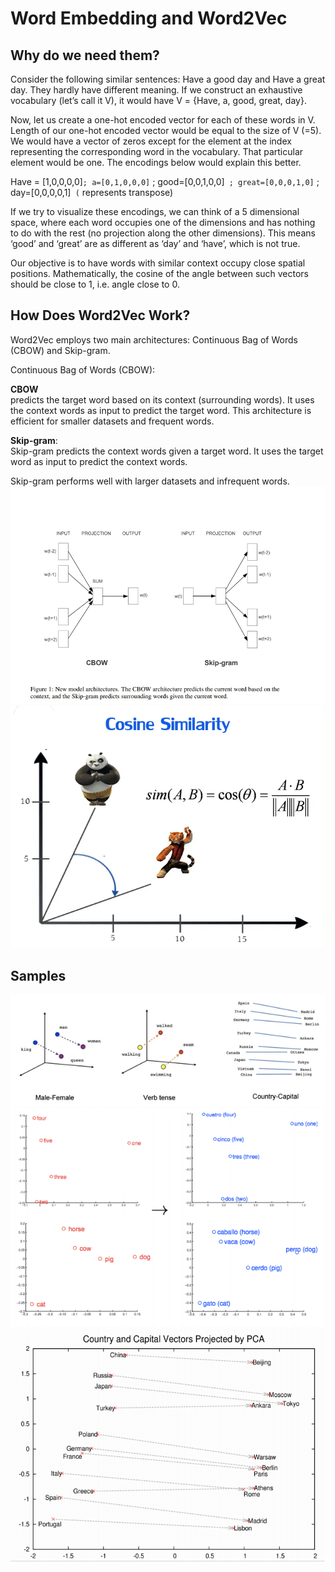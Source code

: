 # Word Embedding and Word2Vec

## Why do we need them?

Consider the following similar sentences: Have a good day and Have a great day. They hardly have different meaning. If we construct an exhaustive vocabulary (let’s call it V), it would have V = {Have, a, good, great, day}.

Now, let us create a one-hot encoded vector for each of these words in V. Length of our one-hot encoded vector would be equal to the size of V (=5). We would have a vector of zeros except for the element at the index representing the corresponding word in the vocabulary. That particular element would be one. The encodings below would explain this better.

Have = [1,0,0,0,0]`; a=[0,1,0,0,0]` ; good=[0,0,1,0,0]` ; great=[0,0,0,1,0]` ; day=[0,0,0,0,1]` (` represents transpose)

If we try to visualize these encodings, we can think of a 5 dimensional space, where each word occupies one of the dimensions and has nothing to do with the rest (no projection along the other dimensions). This means ‘good’ and ‘great’ are as different as ‘day’ and ‘have’, which is not true.

Our objective is to have words with similar context occupy close spatial positions. Mathematically, the cosine of the angle between such vectors should be close to 1, i.e. angle close to 0.

## How Does Word2Vec Work?

Word2Vec employs two main architectures: Continuous Bag of Words (CBOW) and Skip-gram.

Continuous Bag of Words (CBOW):

**CBOW** <br>
predicts the target word based on its context (surrounding words).
It uses the context words as input to predict the target word.
This architecture is efficient for smaller datasets and frequent words.

**Skip-gram**:<br>
Skip-gram predicts the context words given a target word.
It uses the target word as input to predict the context words.

Skip-gram performs well with larger datasets and infrequent words.
![word2vec](resource/images/word2vec.webp)
![word2vec](resource/images/word2vec3.webp)

## Samples
![sample](resource/images/word2vec1.webp)
![sample](resource/images/word2vec_translation.png)
![sample](resource/images/countries_capitals.png)
